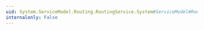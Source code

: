 ```yaml
---
uid: System.ServiceModel.Routing.RoutingService.System#ServiceModel#Routing#IDuplexSessionRouter#EndProcessMessage(System.IAsyncResult)
internalonly: False
---
```

